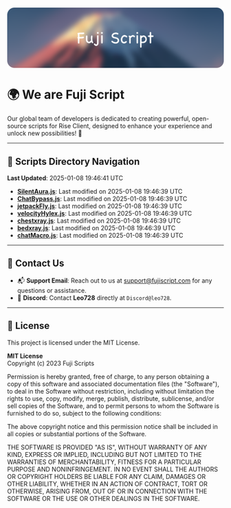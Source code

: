 ![Banner](.github/b.webp)

# 🌍 **We are Fuji Script**

Our global team of developers is dedicated to creating powerful, open-source scripts for Rise Client, designed to enhance your experience and unlock new possibilities! 🌟

---
<!-- SCRIPTS_NAVIGATION_START -->
## 📂 **Scripts Directory Navigation**

**Last Updated**: 2025-01-08 19:46:41 UTC

- **[SilentAura.js](scripts/SilentAura.js)**: Last modified on 2025-01-08 19:46:39 UTC
- **[ChatBypass.js](scripts/ChatBypass.js)**: Last modified on 2025-01-08 19:46:39 UTC
- **[jetpackFly.js](scripts/jetpackFly.js)**: Last modified on 2025-01-08 19:46:39 UTC
- **[velocityHylex.js](scripts/velocityHylex.js)**: Last modified on 2025-01-08 19:46:39 UTC
- **[chestxray.js](scripts/chestxray.js)**: Last modified on 2025-01-08 19:46:39 UTC
- **[bedxray.js](scripts/bedxray.js)**: Last modified on 2025-01-08 19:46:39 UTC
- **[chatMacro.js](scripts/chatMacro.js)**: Last modified on 2025-01-08 19:46:39 UTC

<!-- SCRIPTS_NAVIGATION_END -->

---

## 💬 **Contact Us**  
- 📬 **Support Email**: Reach out to us at [support@fujiscript.com](mailto:support@fujiscript.com) for any questions or assistance.  
- 💬 **Discord**: Contact **Leo728** directly at `Discord@leo728`.

---

## 📜 **License**

This project is licensed under the MIT License.  

**MIT License**  
Copyright (c) 2023 Fuji Scripts  

Permission is hereby granted, free of charge, to any person obtaining a copy of this software and associated documentation files (the "Software"), to deal in the Software without restriction, including without limitation the rights to use, copy, modify, merge, publish, distribute, sublicense, and/or sell copies of the Software, and to permit persons to whom the Software is furnished to do so, subject to the following conditions:  

The above copyright notice and this permission notice shall be included in all copies or substantial portions of the Software.  

THE SOFTWARE IS PROVIDED "AS IS", WITHOUT WARRANTY OF ANY KIND, EXPRESS OR IMPLIED, INCLUDING BUT NOT LIMITED TO THE WARRANTIES OF MERCHANTABILITY, FITNESS FOR A PARTICULAR PURPOSE AND NONINFRINGEMENT. IN NO EVENT SHALL THE AUTHORS OR COPYRIGHT HOLDERS BE LIABLE FOR ANY CLAIM, DAMAGES OR OTHER LIABILITY, WHETHER IN AN ACTION OF CONTRACT, TORT OR OTHERWISE, ARISING FROM, OUT OF OR IN CONNECTION WITH THE SOFTWARE OR THE USE OR OTHER DEALINGS IN THE SOFTWARE.  
